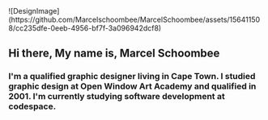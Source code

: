 <div align-center>![DesignImage](https://github.com/Marcelschoombee/MarcelSchoombee/assets/156411508/cc235dfe-0eeb-4956-bf7f-3a096942dcf8)</div>

<h2>Hi there, My name is, Marcel Schoombee</h2> 

<h3>I'm a qualified graphic designer living in Cape Town. I studied graphic design at Open Window Art Academy and qualified in 2001. I'm currently studying software development at codespace.</h3>

<!--
**Marcelschoombee/MarcelSchoombee** is a ✨ _special_ ✨ repository because its `README.md` (this file) appears on your GitHub profile.

Here are some ideas to get you started:

- 🔭 I’m currently working on ...
- 🌱 I’m currently learning ...
- 👯 I’m looking to collaborate on ...
- 🤔 I’m looking for help with ...
- 💬 Ask me about ...
- 📫 How to reach me: ...
- 😄 Pronouns: ...
- ⚡ Fun fact: ...
-->
